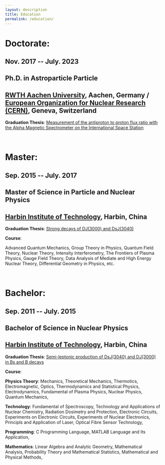 ```yaml
---
layout: description
title: Education
permalink: /education/
---
```


# Doctorate:
## **Nov. 2017 -- July. 2023**

## **Ph.D. in Astroparticle Particle**

## **[RWTH Aachen University](https://en.wikipedia.org/wiki/RWTH_Aachen_University), Aachen, Germany / [European Organization for Nuclear Research (CERN)](https://en.wikipedia.org/wiki/CERN), Geneva, Switzerland**

**Graduation Thesis**: [Measurement of the antiproton to proton flux ratio with the Alpha Magnetic Spectrometer on the International Space Station](https://publications.rwth-aachen.de/record/960058)

&nbsp;
&nbsp;
&nbsp;

# Master:
## **Sep. 2015 --  July. 2017**

## **Master of Science in Particle and Nuclear Physics**

## **[Harbin Institute of Technology](https://en.wikipedia.org/wiki/Harbin_Institute_of_Technology), Harbin, China**

**Graduation Thesis**: [Strong decays of DJ(3000) and DsJ(3040)](https://journals.aps.org/prd/abstract/10.1103/PhysRevD.97.054002)

**Course**:

Advanced Quantum Mechanics, Group Theory in Physics, Quantum Field Theory, Nuclear Theory, Intensity Interferometry, The Frontiers of Plasma Physics, Gauge Field Theory, Data Analysis of Mediate and High Energy Nuclear Theory, Differential Geometry in Physics, etc.

&nbsp;
&nbsp;
&nbsp;

# Bachelor: 
## **Sep. 2011 --  July. 2015**

## **Bachelor of Science in Nuclear Physics**

## **[Harbin Institute of Technology](https://en.wikipedia.org/wiki/Harbin_Institute_of_Technology), Harbin, China**

**Graduation Thesis**: [Semi-leptonic production of DsJ(3040) and DJ(3000) in Bs and B decays](https://www.worldscientific.com/doi/abs/10.1142/S0217732317500134)

**Course**: 

**Physics Theory**: Mechanics, Theoretical Mechanics, Thermotics, Electromagnetic, Optics, Thermodynamics and Statistical Physics, Electrodynamics, Fundamental of Plasma Physics, Nuclear Physics, Quantum Mechanics, 

**Technology**: Fundamental of Spectroscopy, Technology and Applications of Nuclear Chemistry, Radiation Dosimetry and Protection, Electronic Circuits, Experiments on Electronic Circuits, Experiments of Nuclear Electronics, Principls and Application of Laser, Optical Fibre Sensor Technology,

**Programming**: C Programming Language, MATLAB Language and Its Application, 

**Mathematics**: Linear Algebra and Analytic Geometry, Mathematical Analysis, Probability Theory and Mathematical Statistics, Mathematical and Physical Methods,

